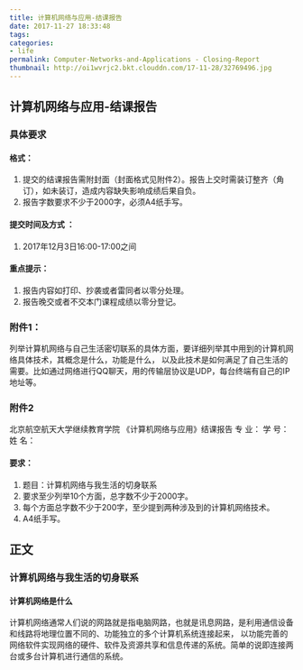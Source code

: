 ```yaml
---
title: 计算机网络与应用-结课报告
date: 2017-11-27 18:33:48
tags:
categories:
- life
permalink: Computer-Networks-and-Applications - Closing-Report
thumbnail: http://oi1wvrjc2.bkt.clouddn.com/17-11-28/32769496.jpg
---
```


计算机网络与应用-结课报告
----

### 具体要求

#### 格式：

1. 提交的结课报告需附封面（封面格式见附件2）。报告上交时需装订整齐（角订），如未装订，造成内容缺失影响成绩后果自负。
2. 报告字数要求不少于2000字，必须A4纸手写。

#### 提交时间及方式 ：

1. 2017年12月3日16:00-17:00之间

#### 重点提示：

1. 报告内容如打印、抄袭或者雷同者以零分处理。
2. 报告晚交或者不交本门课程成绩以零分登记。

### 附件1：

列举计算机网络与自己生活密切联系的具体方面，要详细列举其中用到的计算机网络具体技术，其概念是什么，功能是什么，
以及此技术是如何满足了自己生活的需要。比如通过网络进行QQ聊天，用的传输层协议是UDP，每台终端有自己的IP地址等。

### 附件2

北京航空航天大学继续教育学院
《计算机网络与应用》结课报告
专 业：
学 号：
姓 名：
 
#### 要求：

1. 题目：计算机网络与我生活的切身联系
2. 要求至少列举10个方面，总字数不少于2000字。
3. 每个方面总字数不少于200字，至少提到两种涉及到的计算机网络技术。
4. A4纸手写。

## 正文

### 计算机网络与我生活的切身联系

#### 计算机网络是什么

计算机网络通常人们说的网路就是指电脑网路，也就是讯息网路，是利用通信设备和线路将地理位置不同的、功能独立的多个计算机系统连接起来，
以功能完善的网络软件实现网络的硬件、软件及资源共享和信息传递的系统。简单的说即连接两台或多台计算机进行通信的系统。

#### 